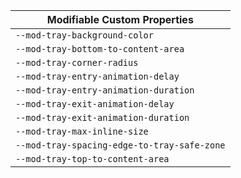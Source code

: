 | Modifiable Custom Properties                |
| ------------------------------------------- |
| `--mod-tray-background-color`               |
| `--mod-tray-bottom-to-content-area`         |
| `--mod-tray-corner-radius`                  |
| `--mod-tray-entry-animation-delay`          |
| `--mod-tray-entry-animation-duration`       |
| `--mod-tray-exit-animation-delay`           |
| `--mod-tray-exit-animation-duration`        |
| `--mod-tray-max-inline-size`                |
| `--mod-tray-spacing-edge-to-tray-safe-zone` |
| `--mod-tray-top-to-content-area`            |
